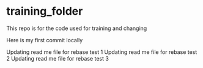 # training_folder
This repo is for the code used for training and changing

Here is my first commit locally

Updating read me file for rebase test 1
Updating read me file for rebase test 2
Updating read me file for rebase test 3
